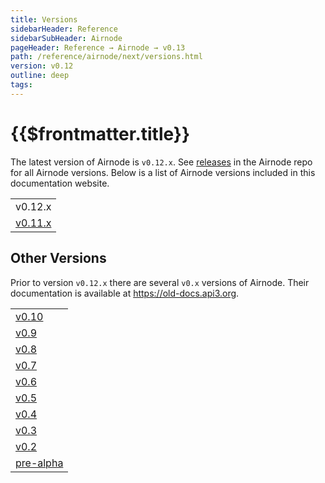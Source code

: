 ```yaml
---
title: Versions
sidebarHeader: Reference
sidebarSubHeader: Airnode
pageHeader: Reference → Airnode → v0.13
path: /reference/airnode/next/versions.html
version: v0.12
outline: deep
tags:
---
```


<VersionWarning/>

<PageHeader/>

<SearchHighlight/>

<FlexStartTag/>

# {{$frontmatter.title}}

The latest version of Airnode is `v0.12.x`. See
[releases<ExternalLinkImage/>](https://github.com/api3dao/airnode/releases) in
the Airnode repo for all Airnode versions. Below is a list of Airnode versions
included in this documentation website.

|                                                |
| ---------------------------------------------- |
| v0.12.x                                        |
| [v0.11.x](/reference/airnode/next/versions.md) |

## Other Versions

Prior to version `v0.12.x` there are several `v0.x` versions of Airnode. Their
documentation is available at
[https://old-docs.api3.org<ExternalLinkImage/>](https://old-docs.api3.org).

|                                                                               |
| ----------------------------------------------------------------------------- |
| [v0.10<ExternalLinkImage/>](https://old-docs.api3.org/airnode/v0.10/)         |
| [v0.9<ExternalLinkImage/>](https://old-docs.api3.org/airnode/v0.9/)           |
| [v0.8<ExternalLinkImage/>](https://old-docs.api3.org/airnode/v0.8/)           |
| [v0.7<ExternalLinkImage/>](https://old-docs.api3.org/airnode/v0.7/)           |
| [v0.6<ExternalLinkImage/>](https://old-docs.api3.org/airnode/v0.6/)           |
| [v0.5<ExternalLinkImage/>](https://old-docs.api3.org/airnode/v0.5/)           |
| [v0.4<ExternalLinkImage/>](https://old-docs.api3.org/airnode/v0.4/)           |
| [v0.3<ExternalLinkImage/>](https://old-docs.api3.org/airnode/v0.3/)           |
| [v0.2<ExternalLinkImage/>](https://old-docs.api3.org/airnode/v0.2/)           |
| [pre-alpha<ExternalLinkImage/>](https://old-docs.api3.org/airnode/pre-alpha/) |

<FlexEndTag/>
